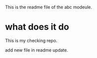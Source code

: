 This is the readme file of the abc modeule.

# what does it do
This is my checking repo.

add new file in readme update.